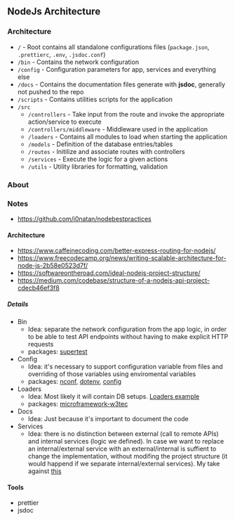 ## NodeJs Architecture

### Architecture

-   `/` - Root contains all standalone configurations files (`package.json`, `.prettierc`, `.env`, `.jsdoc.conf`)
-   `/bin` - Contains the network configuration
-   `/config` - Configuration parameters for app, services and everything else
-   `/docs` - Contains the documentation files generate with **jsdoc**, generally not pushed to the repo
-   `/scripts` - Contains utilities scripts for the application
-   `/src`
    -   `/controllers` - Take input from the route and invoke the appropriate action/service to execute
    -   `/controllers/middleware` - Middleware used in the application
    -   `/loaders` - Contains all modules to load when starting the application
    -   `/models` - Definition of the database entries/tables
    -   `/routes` - Initilize and associate routes with controllers
    -   `/services` - Execute the logic for a given actions
    -   `/utils` - Utility libraries for formatting, validation

### About

### Notes

-   https://github.com/i0natan/nodebestpractices

#### Architecture

-   https://www.caffeinecoding.com/better-express-routing-for-nodejs/
-   https://www.freecodecamp.org/news/writing-scalable-architecture-for-node-js-2b58e0523d7f/
-   https://softwareontheroad.com/ideal-nodejs-project-structure/
-   https://medium.com/codebase/structure-of-a-nodejs-api-project-cdecb46ef3f8

##### Details

-   Bin
    -   Idea: separate the network configuration from the app logic, in order to be able to test API endpoints without having to make explicit HTTP requests
    -   packages: [supertest](https://www.npmjs.com/package/supertest)
-   Config
    -   Idea: it's necessary to support configuration variable from files and overriding of those variables using enviromental variables
    -   packages: [nconf](https://www.npmjs.com/package/nconf), [dotenv](https://www.npmjs.com/package/dotenv), [config](https://www.npmjs.com/package/config)
-   Loaders
    -   Idea: Most likely it will contain DB setups. [Loaders example](https://softwareontheroad.com/ideal-nodejs-project-structure/#loaders)
    -   packages: [microframework-w3tec](https://www.npmjs.com/package/microframework-w3tec)
-   Docs
    -   Idea: Just because it's important to document the code
-   Services
    -   Idea: there is no distinction between external (call to remote APIs) and internal services (logic we defined). In case we want to replace an internal/external service with an external/internal is suffient to change the implementation, without modifing the project structure (it would happend if we separate internal/external services). My take against [this](https://medium.com/codebase/structure-of-a-nodejs-api-project-cdecb46ef3f8)

#### Tools

-   prettier
-   jsdoc
